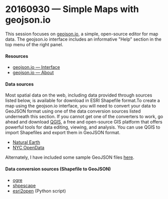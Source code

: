 # 20160930 &mdash; Simple Maps with geojson.io

This session focuses on [geojson.io](http://geojson.io/about.html), a simple, open-source editor for map data. The geojson.io interface includes an informative "Help" section in the top menu of the right panel. 

#### Resources

* [geojson.io &mdash; Interface](http://geojson.io/)
* [geojson.io &mdash; About](http://geojson.io/about.html)

#### Data sources

Most spatial data on the web, including data provided through sources listed below, is available for download in ESRI Shapefile format.To create a map using the geojson.io interface, you will need to convert your data to GeoJSON format using one of the data conversion sources listed underneath this section. If you cannot get one of the converters to work, go ahead and download [QGIS](http://qgis.org/en/site/), a free and open-source GIS platform that offers powerful tools for data editing, viewing, and analysis. You can use QGIS to import Shapefiles and export them in GeoJSON format. 

* [Natural Earth](http://www.naturalearthdata.com/downloads/)
* [NYC OpenData](https://nycopendata.socrata.com/)

Alternately, I have included some sample GeoJSON files [here](https://github.com/emilyfuhrman/map-club/tree/master/2016_Fall/Session_02/Data).

#### Data conversion sources (Shapefile to GeoJSON)

* [ogre](http://ogre.adc4gis.com/)
* [shpescape](http://www.shpescape.com/)
* [esri2open](https://github.com/project-open-data/esri2open) (Python script)